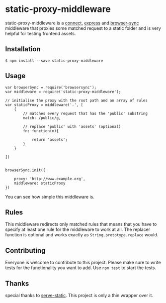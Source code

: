 # static-proxy-middleware
static-proxy-middleware is a [connect](https://github.com/senchalabs/connect), [express](https://github.com/strongloop/express) and [browser-sync](https://github.com/BrowserSync/browser-sync) middleware that proxies some matched request to a static folder and is very helpful for testing frontend assets.

## Installation

    $ npm install --save static-proxy-middleware

## Usage

    var browserSync = require('browsersync');
    var middleware = require('static-proxy-middleware');

    // initialise the proxy with the root path and an array of rules
    var staticProxy = middleware('.', [
        {
            // matches every request that has the 'public' substring
            match: /public/g,

            // replace 'public' with 'assets' (optional)
            fn: function(m){

                return 'assets';
            }
        }

    ])


    browserSync.init({

        proxy: 'http://www.example.org',
        middleware: staticProxy
    })

You can see how simple this middleware is.

## Rules

This middleware redirects only matched rules that means that you have to specify at least one rule for the middleware to work at all.
The replacer function is optional and works exactly as `String.prototype.replace` would.

## Contributing

Everyone is welcome to contribute to this project. Please make sure to write tests for the functionality you want to add.
Use `npm test` to start the tests.

## Thanks

special thanks to [serve-static](https://github.com/expressjs/serve-static). This project is only a thin wrapper over it.

